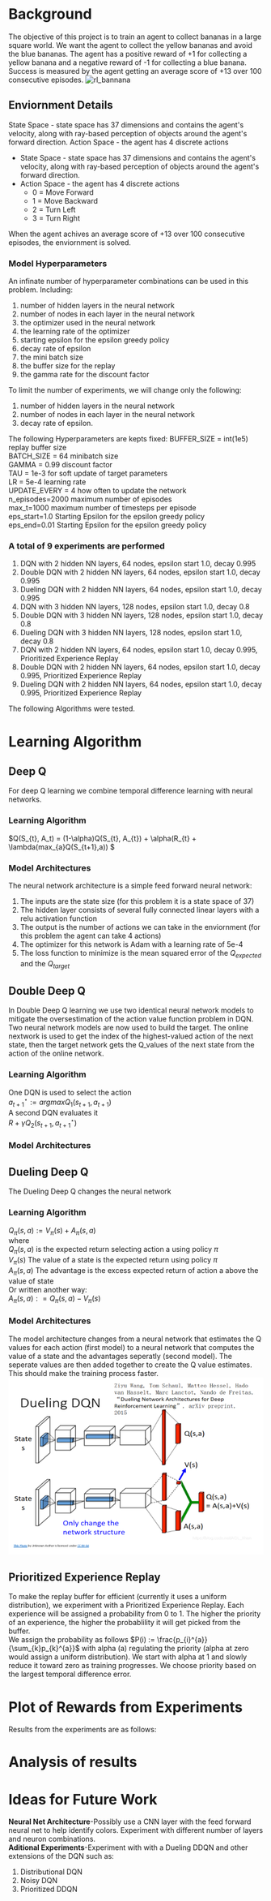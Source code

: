 
# Background
The objective of this project is to train an agent to collect bananas in a large square world.  We want the agent to collect the yellow bananas and avoid the blue bananas.  The agent has a positive reward of +1 for collecting a yellow banana and a negative reward of -1 for collecting a blue banana.  Success is measured by the agent getting an average score of +13 over 100 consecutive episodes.
![rl_bannana](https://user-images.githubusercontent.com/54339413/177430607-d5ba2a4c-dc60-4250-ac72-35f9c2279b9a.gif)

## Enviornment Details
State Space - state space has 37 dimensions and contains the agent's velocity, along with ray-based perception of objects around the agent's forward direction.
Action Space - the agent has 4 discrete actions 
* State Space - state space has 37 dimensions and contains the agent's velocity, along with ray-based perception of objects around the agent's forward direction.
* Action Space - the agent has 4 discrete actions 
  * 0 = Move Forward
  * 1 = Move Backward
  * 2 = Turn Left
  * 3 = Turn Right

When the agent achives an average score of +13 over 100 consecutive episodes, the enviornment is solved.

### Model Hyperparameters
An infinate number of hyperparameter combinations can be used in this problem.  Including:
1. number of hidden layers in the neural network
2. number of nodes in each layer in the neural network
3. the optimizer used in the neural network
4. the learning rate of the optimizer
5. starting epsilon for the epsilon greedy policy
6. decay rate of epsilon
7. the mini batch size
8. the buffer size for the replay
9. the gamma rate for the discount factor

To limit the number of experiments, we will change only the following:
1. number of hidden layers in the neural network
2. number of nodes in each layer in the neural network
3. decay rate of epsilon.

The following Hyperparameters are kepts fixed:
BUFFER_SIZE = int(1e5)   replay buffer size \
BATCH_SIZE = 64          minibatch size \
GAMMA = 0.99             discount factor \
TAU = 1e-3               for soft update of target parameters \
LR = 5e-4                learning rate \
UPDATE_EVERY = 4         how often to update the network \
n_episodes=2000		 maximum number of episodes \
max_t=1000		 maximum number of timesteps per episode \
eps_start=1.0		 Starting Epsilon for the epsilon greedy policy \
eps_end=0.01		 Starting Epsilon for the epsilon greedy policy

### A total of 9 experiments are performed
1. DQN with 2 hidden NN layers, 64 nodes, epsilon start 1.0, decay 0.995
2. Double DQN with 2 hidden NN layers, 64 nodes, epsilon start 1.0, decay 0.995
3. Dueling DQN with 2 hidden NN layers, 64 nodes, epsilon start 1.0, decay 0.995
4. DQN with 3 hidden NN layers, 128 nodes, epsilon start 1.0, decay 0.8
5. Double DQN with 3 hidden NN layers, 128 nodes, epsilon start 1.0, decay 0.8
6. Dueling DQN with 3 hidden NN layers, 128 nodes, epsilon start 1.0, decay 0.8
7. DQN with 2 hidden NN layers, 64 nodes, epsilon start 1.0, decay 0.995, Prioritized Experience Replay
8. Double DQN with 2 hidden NN layers, 64 nodes, epsilon start 1.0, decay 0.995, Prioritized Experience Replay
9. Dueling DQN with 2 hidden NN layers, 64 nodes, epsilon start 1.0, decay 0.995, Prioritized Experience Replay

The following Algorithms were tested. 

# Learning Algorithm
 
## Deep Q
For deep Q learning we combine temporal difference learning with neural networks.  
### Learning Algorithm
$Q(S_{t}, A_t) = (1-\alpha)Q(S_{t}, A_{t}) + \alpha(R_{t} + \lambda(max_{a}Q(S_{t+1},a)) $

### Model Architectures
The neural network architecture is a simple feed forward neural network:  
1. The inputs are the state size (for this problem it is a state space of 37)
2. The hidden layer consists of several fully connected linear layers with a relu activation function
3. The output is the number of actions we can take in the enviornment (for this problem the agent can take 4 actions)
4. The optimizer for this network is Adam with a learning rate of 5e-4
5. The loss function to minimize is the mean squared error of the $Q_{expected}$ and the $Q_{target}$
## Double Deep Q
In Double Deep Q learning we use two identical neural network models to mitigate the oversestimation of the action value function problem in DQN. Two neural network models are now used to build the target.  The online nextwork is used to get the index of the highest-valued action of the next state, then the target network gets the Q_values of the next state from the action of the online network.
### Learning Algorithm
One DQN is used to select the action \
$a_{t+1}^{\star} := argmax Q_{1}(s_{t+1},a_{t+1})$ \
A second DQN evaluates it \
$R + \gamma Q_{2}(s_{t+1}, a^{\star}_{t+1})$ 

### Model Architectures
## Dueling Deep Q
The Dueling Deep Q changes the neural network 
### Learning Algorithm

$Q_{\pi}(s, a) := V_{\pi}(s) + A_{\pi}(s, a)$ \
where \
$Q_{\pi}(s, a)$ is the expected return selecting action a using policy $\pi$ \
$V_{\pi}(s)$ The value of a state is the expected return using policy $\pi$ \
$A_{\pi}(s, a)$ The advantage is the excess expected return of action a above the value of state \
Or written another way: \
$A_{\pi}(s, a) : = Q_{\pi}(s, a) - V_{\pi}(s)$ 
		
### Model Architectures
The model architecture changes from a neural network that estimates the Q values for each action (first model) to a neural network that computes the value of a state and the advantages seperatly (second model).  The seperate values are then added together to create the Q value estimates.  This should make the training process faster.
![](images/dueling_dqn.png)
## Prioritized Experience Replay
To make the replay buffer for efficient (currently it uses a uniform distribution), we experiment with a Prioritized Experience Replay.  Each experience will be assigned a probability from 0 to 1.  The higher the priority of an experience, the higher the probablility it will get picked from the buffer.  
We assign the probability as follows
$P(i) := \frac{p_{i}^{a}}{\sum_{k}p_{k}^{a}}$ with alpha (a) regulating the priority (alpha at zero would assign a uniform distribution).
We start with alpha at 1 and slowly reduce it toward zero as training progresses.
We choose priority based on the largest temporal difference error.

# Plot of Rewards from Experiments
Results from the experiments are as follows:

# Analysis of results
# Ideas for Future Work
**Neural Net Architecture**-Possibly use a CNN layer with the feed forward neural net to help identify colors.  Experiment with different number of layers and neuron combinations.  
**Aditional Experiments**-Experiment with with a Dueling DDQN and other extensions of the DQN such as: 
1. Distributional DQN 
2. Noisy DQN 
3. Prioritized DDQN




